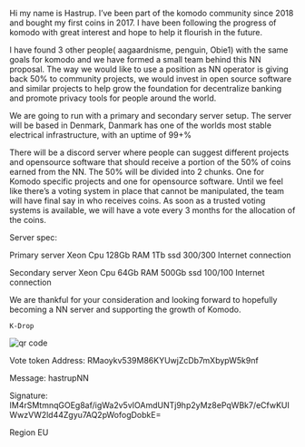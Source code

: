 Hi my name is Hastrup. I’ve been part of the komodo community since 2018 and bought my first coins in 2017. I have been following the progress of komodo with great interest and hope to help it flourish in the future.

I have found 3 other people( aagaardnisme, penguin, Obie1) with the same goals for komodo and we have formed a small team behind this NN proposal. The way we would like to use a position as NN operator is giving back 50% to community projects, we would invest in open source software and similar projects to help grow the foundation for decentralize banking and promote privacy tools for people around the world.

We are going to run with a primary and secondary server setup. The server will be based in Denmark, Danmark has one of the worlds most stable electrical infrastructure, with an uptime of 99+%

There will be a discord server where people can suggest different projects and opensource software that should receive a portion of the 50% of coins earned from the NN. The 50% will be divided into 2 chunks. One for Komodo specific projects and one for opensource software. Until we feel like there’s a voting system in place that cannot be manipulated, the team will have final say in who receives coins. As soon as a trusted voting systems is available, we will have a vote every 3 months for the allocation of the coins.

Server spec:

Primary server Xeon Cpu 128Gb RAM 1Tb ssd 300/300 Internet connection

Secondary server Xeon Cpu 64Gb RAM 500Gb ssd 100/100 Internet connection

We are thankful for your consideration and looking forward to hopefully becoming a NN server and supporting the growth of Komodo.

    K-Drop

<img src="http://api.qrserver.com/v1/create-qr-code/?color=000000&amp;bgcolor=FFFFFF&amp;data=RMaoykv539M86KYUwjZcDb7mXbypW5k9nf&amp;qzone=1&amp;margin=0&amp;size=150x150&amp;ecc=L" alt="qr code" />

Vote token Address: RMaoykv539M86KYUwjZcDb7mXbypW5k9nf

Message: hastrupNN

Signature: IM4rSMtmnqGOEg8af/igWa2v5vIOAmdUNTj9hp2yMz8ePqWBk7/eCfwKUIWwzVW2ld44Zgyu7AQ2pWofogDobkE=


Region EU
